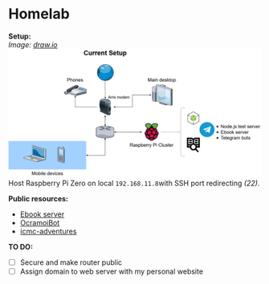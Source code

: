 # Homelab

**Setup:**  
*Image: [draw.io](https://app.diagrams.net/)*  
![Setup layout](https://raw.githubusercontent.com/Ocramoi/Homelab/master/Setup.jpg)  
Host Raspberry Pi Zero on local `192.168.11.8`with SSH port redirecting *(22)*.

**Public resources:**
- [Ebook server](https://github.com/Ocramoi/freeEbookServer)
- [OcramoiBot](https://github.com/Ocramoi/OcramoiBot)
- [icmc-adventures](https://github.com/milenacsilva/guia-de-merdas-bot)

**TO DO:**

 - [ ] Secure and make router public
 - [ ] Assign domain to web server with my personal website
